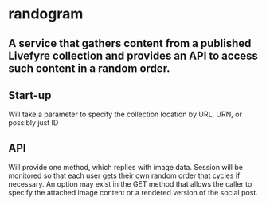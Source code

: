 # randogram
A service that gathers content from a published Livefyre collection and provides an API to access such content in a random order.
---
## Start-up
Will take a parameter to specify the collection location by URL, URN, or possibly just ID

## API
Will provide one method, which replies with image data. Session will be monitored so that each user gets their own random order that cycles if necessary. An option may exist in the GET method that allows the caller to specify the attached image content or a rendered version of the social post.

